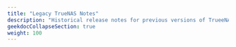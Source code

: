 ```yaml
---
title: "Legacy TrueNAS Notes"
description: "Historical release notes for previous versions of TrueeNAS."
geekdocCollapseSection: true
weight: 100
---
```

